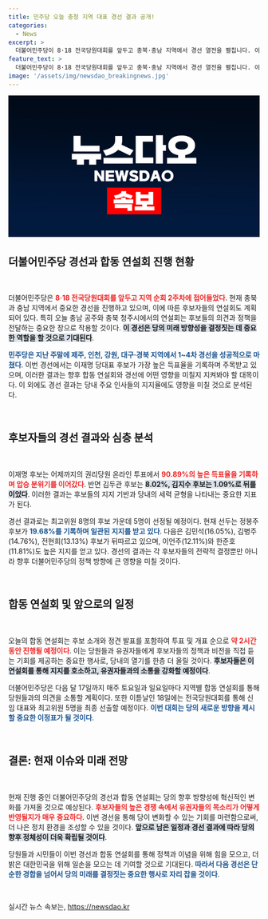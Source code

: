 ```yaml
---
title: 민주당 오늘 충청 지역 대표 경선 결과 공개!
categories:
  - News
excerpt: >
  더불어민주당이 8·18 전국당원대회를 앞두고 충북·충남 지역에서 경선 열전을 펼칩니다. 이재명 후보가 누적 득표율 90.89%로 압도적 지지를 얻고 있는 가운데, 각 후보들의 선거 전략과 합동 연설회에서의 열기가 주목받고 있습니다! 클릭해 더 자세한 소식을 알아보세요!
feature_text: >
  더불어민주당이 8·18 전국당원대회를 앞두고 충북·충남 지역에서 경선 열전을 펼칩니다. 이재명 후보가 누적 득표율 90.89%로 압도적 지지를 얻고 있는 가운데, 각 후보들의 선거 전략과 합동 연설회에서의 열기가 주목받고 있습니다! 클릭해 더 자세한 소식을 알아보세요!
image: '/assets/img/newsdao_breakingnews.jpg'
---
```


<p><img src="/assets/img/newsdao_breakingnews.jpg" alt="pcversion 속보" /></p>

<h2 data-ke-size="size26">더불어민주당 경선과 합동 연설회 진행 현황</h2>

<p data-ke-size="size16">&nbsp;</p>

<p>더불어민주당은 <b><span style="color: #ee2323;">8·18 전국당원대회를 앞두고 지역 순회 2주차에 접어들었다</span></b>. 현재 충북과 충남 지역에서 중요한 경선을 진행하고 있으며, 이에 따른 후보자들의 연설회도 계획되어 있다. 특히 오늘 충남 공주와 충북 청주시에서의 연설회는 후보들의 의견과 정책을 전달하는 중요한 장으로 작용할 것이다. <b><span style="background-color: #21538527;">이 경선은 당의 미래 방향성을 결정짓는 데 중요한 역할을 할 것으로 기대된다</span></b>.</p>

<p><b><span style="color: #1a5490;">민주당은 지난 주말에 제주, 인천, 강원, 대구·경북 지역에서 1~4차 경선을 성공적으로 마쳤다</span></b>. 이번 경선에서는 이재명 당대표 후보가 가장 높은 득표율을 기록하며 주목받고 있으며, 이러한 결과는 향후 합동 연설회와 경선에 어떤 영향을 미칠지 지켜봐야 할 대목이다. 이 외에도 경선 결과는 당내 주요 인사들의 지지율에도 영향을 미칠 것으로 분석된다.</p>

<p data-ke-size="size16">&nbsp;</p>

<h2 data-ke-size="size26">후보자들의 경선 결과와 심층 분석</h2>

<p data-ke-size="size16">&nbsp;</p>

<p>이재명 후보는 어제까지의 권리당원 온라인 투표에서 <b><span style="color: #ee2323;">90.89%의 높은 득표율을 기록하며 압승 분위기를 이어갔다</span></b>. 반면 김두관 후보는 <b><span style="background-color: #21538527;">8.02%, 김지수 후보는 1.09%로 뒤를 이었다</span></b>. 이러한 결과는 후보들의 지지 기반과 당내의 세력 균형을 나타내는 중요한 지표가 된다.</p>

<p>경선 결과로는 최고위원 8명의 후보 가운데 5명이 선정될 예정이다. 현재 선두는 정봉주 후보가 <b><span style="color: #1a5490;">19.68%를 기록하며 일관된 지지를 받고 있다</span></b>. 다음은 김민석(16.05%), 김병주(14.76%), 전현희(13.13%) 후보가 뒤따르고 있으며, 이언주(12.11%)와 한준호(11.81%)도 높은 지지를 얻고 있다. 경선의 결과는 각 후보자들의 전략적 결정뿐만 아니라 향후 더불어민주당의 정책 방향에 큰 영향을 미칠 것이다.</p>

<p data-ke-size="size16">&nbsp;</p>

<h2 data-ke-size="size26">합동 연설회 및 앞으로의 일정</h2>

<p data-ke-size="size16">&nbsp;</p>

<p>오늘의 합동 연설회는 후보 소개와 정견 발표를 포함하여 투표 및 개표 순으로 <b><span style="color: #ee2323;">약 2시간 동안 진행될 예정이다</span></b>. 이는 당원들과 유권자들에게 후보자들의 정책과 비전을 직접 듣는 기회를 제공하는 중요한 행사로, 당내의 열기를 한층 더 올릴 것이다. <b><span style="background-color: #21538527;">후보자들은 이 연설회를 통해 지지를 호소하고, 유권자들과의 소통을 강화할 예정이다</span></b>.</p>

<p>더불어민주당은 다음 달 17일까지 매주 토요일과 일요일마다 지역별 합동 연설회를 통해 당원들과의 의견을 소통할 계획이다. 또한 이튿날인 18일에는 전국당원대회를 통해 신임 대표와 최고위원 5명을 최종 선출할 예정이다. <b><span style="color: #1a5490;">이번 대회는 당의 새로운 방향을 제시할 중요한 이정표가 될 것이다</span></b>.</p>

<p data-ke-size="size16">&nbsp;</p>

<h2 data-ke-size="size26">결론: 현재 이슈와 미래 전망</h2>

<p data-ke-size="size16">&nbsp;</p>

<p>현재 진행 중인 더불어민주당의 경선과 합동 연설회는 당의 향후 방향성에 혁신적인 변화를 가져올 것으로 예상된다. <b><span style="color: #ee2323;">후보자들의 높은 경쟁 속에서 유권자들의 목소리가 어떻게 반영될지가 매우 중요하다</span></b>. 이번 경선을 통해 당이 변화할 수 있는 기회를 마련함으로써, 더 나은 정치 환경을 조성할 수 있을 것이다. <b><span style="background-color: #21538527;">앞으로 남은 일정과 경선 결과에 따라 당의 향후 정체성이 더욱 확립될 것이다</span></b>.</p>

<p>당원들과 시민들이 이번 경선과 합동 연설회를 통해 정책과 이념을 위해 힘을 모으고, 더 밝은 대한민국을 위해 일손을 모으는 데 기여할 것으로 기대된다. <b><span style="color: #1a5490;">따라서 다음 경선은 단순한 경합을 넘어서 당의 미래를 결정짓는 중요한 행사로 자리 잡을 것이다</span></b>.</p>

<p data-ke-size="size16">&nbsp;</p>
실시간 뉴스 속보는, <a href="https://newsdao.kr" rel="dofollow">https://newsdao.kr</a>


